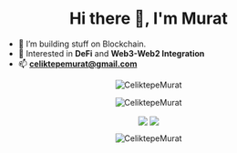 <h1 align="center">Hi there 👋, I'm Murat</h1>

- 🔭 I’m building stuff on Blockchain.
- 🌱 Interested in **DeFi** and **Web3-Web2 Integration**
- 📫 **celiktepemurat@gmail.com**

<p align="center">
<img src="https://komarev.com/ghpvc/?username=CeliktepeMurat&label=Views&color=lightgrey&style=flat-square" alt="CeliktepeMurat" /> 
</p>
<p align="center">
<img src="https://github-profile-trophy.vercel.app/?username=CeliktepeMurat&rank=SECRET,SSS,SS,S,A&theme=radical&no-bg=true&no-frame=true&column=4" alt="CeliktepeMurat" />
</p>
<p align="center">
<img align="center" src="https://github-readme-stats.vercel.app/api?username=CeliktepeMurat&theme=blue-green&show_icons=true&count_private=true&hide_border=true" />
<img align="center" src="https://github-readme-stats.vercel.app/api/top-langs/?username=CeliktepeMurat&layout=compact&langs_count=6&theme=blue-green&hide_border=true" />

</p>
<p align="center">
<img align="center" src="https://github-readme-streak-stats.herokuapp.com/?user=CeliktepeMurat&theme=blue-green&hide_border=true" alt="CeliktepeMurat" />
</p>
